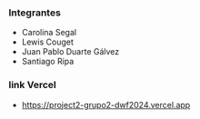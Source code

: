 ### Integrantes

- Carolina Segal
- Lewis Couget
- Juan Pablo Duarte Gálvez
- Santiago Ripa

### link Vercel

- https://project2-grupo2-dwf2024.vercel.app
